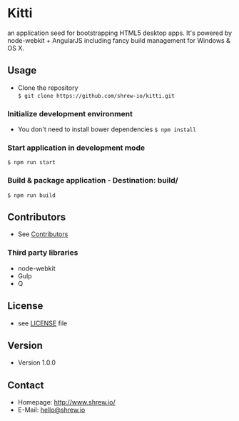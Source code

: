 Kitti
======
an application seed for bootstrapping HTML5 desktop apps.
It's powered by node-webkit + AngularJS including fancy build management for Windows & OS X.

## Usage
* Clone the repository  
```$ git clone https://github.com/shrew-io/kitti.git```

### Initialize development environment
* You don't need to install bower dependencies
```$ npm install```

### Start application in development mode  
```$ npm run start```

### Build & package application - Destination: build/  
```$ npm run build```

## Contributors
* See [Contributors](https://github.com/shrew-io/kitti/graphs/contributors)

### Third party libraries
* node-webkit
* Gulp
* Q

## License 
* see [LICENSE](https://github.com/shrew-io/kitti/blob/master/LICENSE.md) file

## Version 
* Version 1.0.0

## Contact
* Homepage: http://www.shrew.io/
* E-Mail: hello@shrew.io